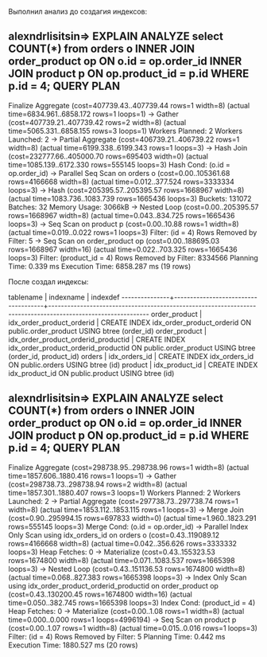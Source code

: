 Выполнил анализ до создагия индексов:

alexndrlisitsin=> EXPLAIN ANALYZE select COUNT(*) from orders o INNER JOIN order_product op ON o.id = op.order_id INNER JOIN product p ON op.product_id = p.id WHERE p.id = 4;
                                                                            QUERY PLAN
------------------------------------------------------------------------------------------------------------------------------------------------------------------
 Finalize Aggregate  (cost=407739.43..407739.44 rows=1 width=8) (actual time=6834.961..6858.172 rows=1 loops=1)
   ->  Gather  (cost=407739.21..407739.42 rows=2 width=8) (actual time=5065.331..6858.155 rows=3 loops=1)
         Workers Planned: 2
         Workers Launched: 2
         ->  Partial Aggregate  (cost=406739.21..406739.22 rows=1 width=8) (actual time=6199.338..6199.343 rows=1 loops=3)
               ->  Hash Join  (cost=232777.66..405000.70 rows=695403 width=0) (actual time=1085.139..6172.330 rows=555145 loops=3)
                     Hash Cond: (o.id = op.order_id)
                     ->  Parallel Seq Scan on orders o  (cost=0.00..105361.68 rows=4166668 width=8) (actual time=0.012..377.524 rows=3333334 loops=3)
                     ->  Hash  (cost=205395.57..205395.57 rows=1668967 width=8) (actual time=1083.736..1083.739 rows=1665436 loops=3)
                           Buckets: 131072  Batches: 32  Memory Usage: 3066kB
                           ->  Nested Loop  (cost=0.00..205395.57 rows=1668967 width=8) (actual time=0.043..834.725 rows=1665436 loops=3)
                                 ->  Seq Scan on product p  (cost=0.00..10.88 rows=1 width=8) (actual time=0.019..0.022 rows=1 loops=3)
                                       Filter: (id = 4)
                                       Rows Removed by Filter: 5
                                 ->  Seq Scan on order_product op  (cost=0.00..188695.03 rows=1668967 width=16) (actual time=0.022..703.325 rows=1665436 loops=3)
                                       Filter: (product_id = 4)
                                       Rows Removed by Filter: 8334566
 Planning Time: 0.339 ms
 Execution Time: 6858.287 ms
(19 rows)


После создал индексы:

   tablename   |              indexname              |                                                  indexdef
---------------+-------------------------------------+-------------------------------------------------------------------------------------------------------------
 order_product | idx_order_product_orderid           | CREATE INDEX idx_order_product_orderid ON public.order_product USING btree (order_id)
 order_product | idx_order_product_orderid_productid | CREATE INDEX idx_order_product_orderid_productid ON public.order_product USING btree (order_id, product_id)
 orders        | idx_orders_id                       | CREATE INDEX idx_orders_id ON public.orders USING btree (id)
 product       | idx_product_id                      | CREATE INDEX idx_product_id ON public.product USING btree (id)

alexndrlisitsin=> EXPLAIN ANALYZE select COUNT(*) from orders o INNER JOIN order_product op ON o.id = op.order_id INNER JOIN product p ON op.product_id = p.id WHERE p.id = 4;
                                                                            QUERY PLAN
-----------------------------------------------------------------------------------------------------------------------------------------------------------------------------------------------------------------------------
 Finalize Aggregate  (cost=298738.95..298738.96 rows=1 width=8) (actual time=1857.606..1880.416 rows=1 loops=1)
   ->  Gather  (cost=298738.73..298738.94 rows=2 width=8) (actual time=1857.301..1880.407 rows=3 loops=1)
         Workers Planned: 2
         Workers Launched: 2
         ->  Partial Aggregate  (cost=297738.73..297738.74 rows=1 width=8) (actual time=1853.112..1853.115 rows=1 loops=3)
               ->  Merge Join  (cost=0.90..295994.15 rows=697833 width=0) (actual time=1.960..1823.291 rows=555145 loops=3)
                     Merge Cond: (o.id = op.order_id)
                     ->  Parallel Index Only Scan using idx_orders_id on orders o  (cost=0.43..119089.12 rows=4166668 width=8) (actual time=0.042..356.626 rows=3333332 loops=3)
                           Heap Fetches: 0
                     ->  Materialize  (cost=0.43..155323.53 rows=1674800 width=8) (actual time=0.071..1083.537 rows=1665398 loops=3)
                           ->  Nested Loop  (cost=0.43..151136.53 rows=1674800 width=8) (actual time=0.068..827.383 rows=1665398 loops=3)
                                 ->  Index Only Scan using idx_order_product_orderid_productid on order_product op  (cost=0.43..130200.45 rows=1674800 width=16) (actual time=0.050..382.745 
rows=1665398 loops=3)
                                       Index Cond: (product_id = 4)
                                       Heap Fetches: 0
                                 ->  Materialize  (cost=0.00..1.08 rows=1 width=8) (actual time=0.000..0.000 rows=1 loops=4996194)
                                       ->  Seq Scan on product p  (cost=0.00..1.07 rows=1 width=8) (actual time=0.015..0.016 rows=1 loops=3)
                                             Filter: (id = 4)
                                             Rows Removed by Filter: 5
 Planning Time: 0.442 ms
 Execution Time: 1880.527 ms
(20 rows)
